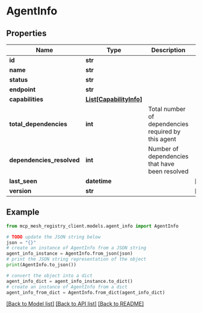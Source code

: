 # AgentInfo


## Properties

Name | Type | Description | Notes
------------ | ------------- | ------------- | -------------
**id** | **str** |  | 
**name** | **str** |  | 
**status** | **str** |  | 
**endpoint** | **str** |  | 
**capabilities** | [**List[CapabilityInfo]**](CapabilityInfo.md) |  | 
**total_dependencies** | **int** | Total number of dependencies required by this agent | 
**dependencies_resolved** | **int** | Number of dependencies that have been resolved | 
**last_seen** | **datetime** |  | [optional] 
**version** | **str** |  | [optional] 

## Example

```python
from mcp_mesh_registry_client.models.agent_info import AgentInfo

# TODO update the JSON string below
json = "{}"
# create an instance of AgentInfo from a JSON string
agent_info_instance = AgentInfo.from_json(json)
# print the JSON string representation of the object
print(AgentInfo.to_json())

# convert the object into a dict
agent_info_dict = agent_info_instance.to_dict()
# create an instance of AgentInfo from a dict
agent_info_from_dict = AgentInfo.from_dict(agent_info_dict)
```
[[Back to Model list]](../README.md#documentation-for-models) [[Back to API list]](../README.md#documentation-for-api-endpoints) [[Back to README]](../README.md)


